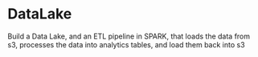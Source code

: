 # DataLake
Build a Data Lake, and an ETL pipeline in SPARK, that loads the data from s3, processes the data into analytics tables, and load them back into s3

